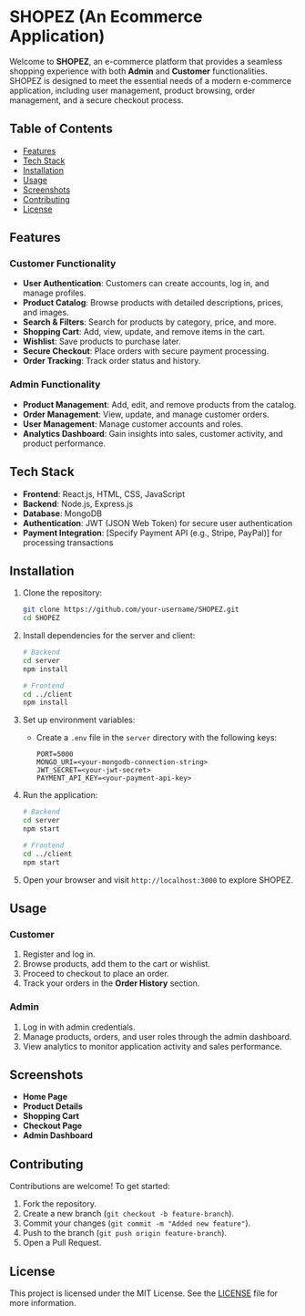 # SHOPEZ   (An Ecommerce Application)

Welcome to **SHOPEZ**, an e-commerce platform that provides a seamless shopping experience with both **Admin** and **Customer** functionalities. SHOPEZ is designed to meet the essential needs of a modern e-commerce application, including user management, product browsing, order management, and a secure checkout process.

## Table of Contents

- [Features](#features)
- [Tech Stack](#tech-stack)
- [Installation](#installation)
- [Usage](#usage)
- [Screenshots](#screenshots)
- [Contributing](#contributing)
- [License](#license)

## Features

### Customer Functionality
- **User Authentication**: Customers can create accounts, log in, and manage profiles.
- **Product Catalog**: Browse products with detailed descriptions, prices, and images.
- **Search & Filters**: Search for products by category, price, and more.
- **Shopping Cart**: Add, view, update, and remove items in the cart.
- **Wishlist**: Save products to purchase later.
- **Secure Checkout**: Place orders with secure payment processing.
- **Order Tracking**: Track order status and history.

### Admin Functionality
- **Product Management**: Add, edit, and remove products from the catalog.
- **Order Management**: View, update, and manage customer orders.
- **User Management**: Manage customer accounts and roles.
- **Analytics Dashboard**: Gain insights into sales, customer activity, and product performance.

## Tech Stack

- **Frontend**: React.js, HTML, CSS, JavaScript
- **Backend**: Node.js, Express.js
- **Database**: MongoDB
- **Authentication**: JWT (JSON Web Token) for secure user authentication
- **Payment Integration**: [Specify Payment API (e.g., Stripe, PayPal)] for processing transactions

## Installation

1. Clone the repository:
   ```bash
   git clone https://github.com/your-username/SHOPEZ.git
   cd SHOPEZ
   ```

2. Install dependencies for the server and client:
   ```bash
   # Backend
   cd server
   npm install

   # Frontend
   cd ../client
   npm install
   ```

3. Set up environment variables:
   - Create a `.env` file in the `server` directory with the following keys:
     ```
     PORT=5000
     MONGO_URI=<your-mongodb-connection-string>
     JWT_SECRET=<your-jwt-secret>
     PAYMENT_API_KEY=<your-payment-api-key>
     ```

4. Run the application:
   ```bash
   # Backend
   cd server
   npm start

   # Frontend
   cd ../client
   npm start
   ```

5. Open your browser and visit `http://localhost:3000` to explore SHOPEZ.

## Usage

### Customer
1. Register and log in.
2. Browse products, add them to the cart or wishlist.
3. Proceed to checkout to place an order.
4. Track your orders in the **Order History** section.

### Admin
1. Log in with admin credentials.
2. Manage products, orders, and user roles through the admin dashboard.
3. View analytics to monitor application activity and sales performance.

## Screenshots

<!-- You can add images or GIFs of your application here -->
- **Home Page**
- **Product Details**
- **Shopping Cart**
- **Checkout Page**
- **Admin Dashboard**

## Contributing

Contributions are welcome! To get started:
1. Fork the repository.
2. Create a new branch (`git checkout -b feature-branch`).
3. Commit your changes (`git commit -m "Added new feature"`).
4. Push to the branch (`git push origin feature-branch`).
5. Open a Pull Request.

## License

This project is licensed under the MIT License. See the [LICENSE](LICENSE) file for more information.

